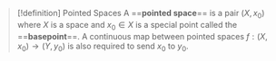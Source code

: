 > [!definition] Pointed Spaces
 A ==**pointed space**== is a pair $(X, x_0)$ where $X$ is a space and $x_0\in X$ is a special point called the ==**basepoint**==. A continuous map between pointed spaces $f: (X, x_0)\to (Y, y_0)$ is also required to send $x_0$ to $y_0$.